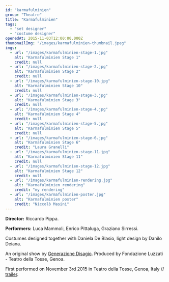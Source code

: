 ```yaml
---
id: "karmafulminien"
group: "Theatre"
title: "Karmafulminien"
tags:
  - "set designer"
  - "costume designer"
openedAt: 2015-11-03T12:00:00.000Z
thumbnailImg: "/images/karmafulminien-thumbnail.jpeg"
imgs:
  - url: "/images/karmafulminien-stage-1.jpg"
    alt: "Karmafulminien Stage 1"
    credit: null
  - url: "/images/karmafulminien-stage-2.jpg"
    alt: "Karmafulminien Stage 2"
    credit: null
  - url: "/images/karmafulminien-stage-10.jpg"
    alt: "Karmafulminien Stage 10"
    credit: null
  - url: "/images/karmafulminien-stage-3.jpg"
    alt: "Karmafulminien Stage 3"
    credit: null
  - url: "/images/karmafulminien-stage-4.jpg"
    alt: "Karmafulminien Stage 4"
    credit: null
  - url: "/images/karmafulminien-stage-5.jpg"
    alt: "Karmafulminien Stage 5"
    credit: null
  - url: "/images/karmafulminien-stage-6.jpg"
    alt: "Karmafulminien Stage 6"
    credit: "Laura Granelli"
  - url: "/images/karmafulminien-stage-11.jpg"
    alt: "Karmafulminien Stage 11"
    credit: null
  - url: "/images/karmafulminien-stage-12.jpg"
    alt: "Karmafulminien Stage 12"
    credit: null
  - url: "/images/karmafulminien-rendering.jpg"
    alt: "Karmafulminien rendering"
    credit: "my rendering"
  - url: "/images/karmafulminien-poster.jpg"
    alt: "Karmafulminien poster"
    credit: "Niccolò Masini"
---
```

**Director:** Riccardo Pippa.

**Performers:** Luca Mammoli, Enrico Pittaluga, Graziano Sirressi.

Costumes designed together with Daniela De Blasio, light design by Danilo Deiana.

An original show by [Generazione Disagio](https://www.facebook.com/generazionedisagio/). Produced by Fondazione Luzzati - Teatro della Tosse, Genoa.

First performed on November 3rd 2015 in Teatro della Tosse, Genoa, Italy // [trailer](https://vimeo.com/148718410).
